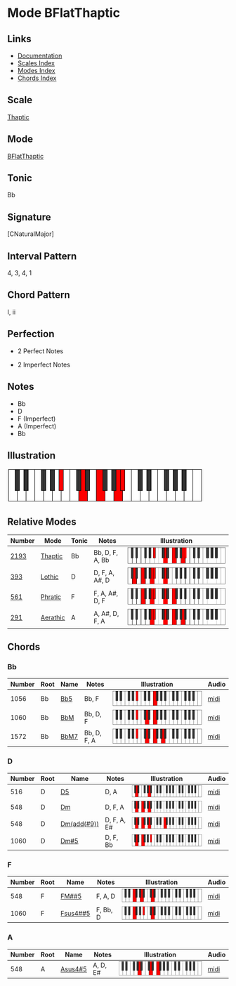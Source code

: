 # Mode BFlatThaptic

## Links

- [Documentation](index.md)
- [Scales Index](Scales.md)
- [Modes Index](Modes.md)
- [Chords Index](Chords.md)

## Scale

[Thaptic](ScaleThaptic.md)

## Mode

[BFlatThaptic](ModeBFlatThaptic.md)

## Tonic

Bb

## Signature

[CNaturalMajor]

## Interval Pattern

4, 3, 4, 1

## Chord Pattern

I, ii

## Perfection

 - 2 Perfect Notes

 - 2 Imperfect Notes

## Notes

- Bb
- D
- F (Imperfect)
- A (Imperfect)
- Bb

## Illustration

![BFlatThaptic](ModeBFlatThaptic.png)

## Relative Modes

| Number | Mode | Tonic | Notes | Illustration |
|--------|------|-------|-------|--------------|
| [2193](https://ianring.com/musictheory/scales/2193) | [Thaptic](ModeThaptic.md) | Bb | Bb, D, F, A, Bb | ![BFlatThaptic](ModeBFlatThaptic.png) |
| [393](https://ianring.com/musictheory/scales/393) | [Lothic](ModeLothic.md) | D | D, F, A, A#, D | ![DNaturalLothic](ModeDNaturalLothic.png) |
| [561](https://ianring.com/musictheory/scales/561) | [Phratic](ModePhratic.md) | F | F, A, A#, D, F | ![FNaturalPhratic](ModeFNaturalPhratic.png) |
| [291](https://ianring.com/musictheory/scales/291) | [Aerathic](ModeAerathic.md) | A | A, A#, D, F, A | ![ANaturalAerathic](ModeANaturalAerathic.png) |

## Chords

### Bb

| Number | Root | Name | Notes | Illustration | Audio |
|--------|------|------|-------|--------------|-------|
| 1056 | Bb | [Bb5](ChordBFlatPowerChord.md) | Bb, F | ![Bb5](ChordBFlatPowerChordRootPosition.png) | [midi](ChordBFlatPowerChordRootPosition.mid) |
| 1060 | Bb | [BbM](ChordBFlatMajor.md) | Bb, D, F | ![BbM](ChordBFlatMajorRootPosition.png) | [midi](ChordBFlatMajorRootPosition.mid) |
| 1572 | Bb | [BbM7](ChordBFlatMajorSeventh.md) | Bb, D, F, A | ![BbM7](ChordBFlatMajorSeventhRootPosition.png) | [midi](ChordBFlatMajorSeventhRootPosition.mid) |

### D

| Number | Root | Name | Notes | Illustration | Audio |
|--------|------|------|-------|--------------|-------|
| 516 | D | [D5](ChordDNaturalPowerChord.md) | D, A | ![D5](ChordDNaturalPowerChordRootPosition.png) | [midi](ChordDNaturalPowerChordRootPosition.mid) |
| 548 | D | [Dm](ChordDNaturalMinor.md) | D, F, A | ![Dm](ChordDNaturalMinorRootPosition.png) | [midi](ChordDNaturalMinorRootPosition.mid) |
| 548 | D | [Dm(add(#9))](ChordDNaturalMinorAddSharpNinth.md) | D, F, A, E# | ![Dm(add(#9))](ChordDNaturalMinorAddSharpNinthRootPosition.png) | [midi](ChordDNaturalMinorAddSharpNinthRootPosition.mid) |
| 1060 | D | [Dm#5](ChordDNaturalMinorSharpFifth.md) | D, F, Bb | ![Dm#5](ChordDNaturalMinorSharpFifthRootPosition.png) | [midi](ChordDNaturalMinorSharpFifthRootPosition.mid) |

### F

| Number | Root | Name | Notes | Illustration | Audio |
|--------|------|------|-------|--------------|-------|
| 548 | F | [FM##5](ChordFNaturalMajorDoubleSharpFifth.md) | F, A, D | ![FM##5](ChordFNaturalMajorDoubleSharpFifthRootPosition.png) | [midi](ChordFNaturalMajorDoubleSharpFifthRootPosition.mid) |
| 1060 | F | [Fsus4##5](ChordFNaturalSuspendedFourthDoubleSharpFifth.md) | F, Bb, D | ![Fsus4##5](ChordFNaturalSuspendedFourthDoubleSharpFifthRootPosition.png) | [midi](ChordFNaturalSuspendedFourthDoubleSharpFifthRootPosition.mid) |

### A

| Number | Root | Name | Notes | Illustration | Audio |
|--------|------|------|-------|--------------|-------|
| 548 | A | [Asus4#5](ChordANaturalSuspendedFourthSharpFifth.md) | A, D, E# | ![Asus4#5](ChordANaturalSuspendedFourthSharpFifthRootPosition.png) | [midi](ChordANaturalSuspendedFourthSharpFifthRootPosition.mid) |

